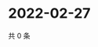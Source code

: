# 2022-02-27

共 0 条

<!-- BEGIN WEIBO -->
<!-- 最后更新时间 Sun Feb 27 2022 11:15:24 GMT+0800 (China Standard Time) -->

<!-- END WEIBO -->
